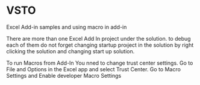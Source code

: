 # VSTO
Excel Add-in samples and using macro in add-in

There are more than one Excel Add In project under the solution. to debug each of them do not forget changing startup proıject in the solution by right clicking the solution and changing start up solution.

To run Macros from Add-In You nned to change trust center settings. Go to File and Options in the Excel app and select Trust Center. Go to Macro Settings and Enable developer Macro Settings

